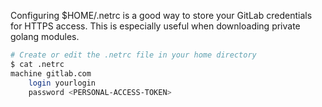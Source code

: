 Configuring $HOME/.netrc is a good way to store your GitLab credentials for HTTPS access. This is especially useful when downloading private golang modules.

```bash
# Create or edit the .netrc file in your home directory
$ cat .netrc 
machine gitlab.com
    login yourlogin
    password <PERSONAL-ACCESS-TOKEN>
```
